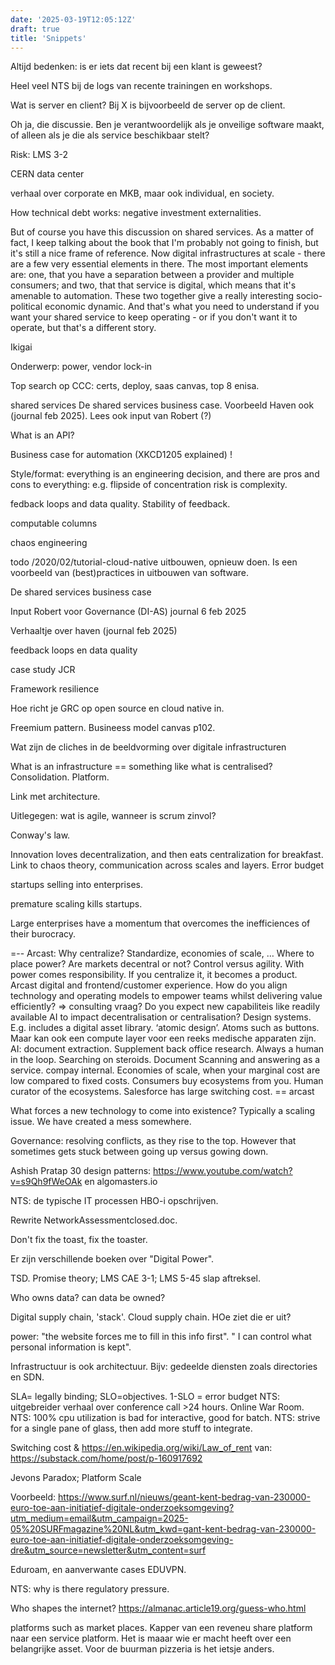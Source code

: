 ```yaml
---
date: '2025-03-19T12:05:12Z'
draft: true
title: 'Snippets'
---
```


Altijd bedenken: is er iets dat recent bij een klant is geweest?

Heel veel NTS bij de logs van recente trainingen en workshops.

Wat is server en client? Bij X is bijvoorbeeld de server op de client.

Oh ja, die discussie. Ben je verantwoordelijk als je onveilige software maakt, of alleen als je die als service beschikbaar stelt?

Risk: LMS 3-2

CERN data center

verhaal over corporate en MKB, maar ook individual, en society.

How technical debt works: negative investment externalities.

But of course you have this discussion on shared services. As a matter of fact, I keep talking about the book that I'm probably not going to finish, but it's still a nice frame of reference. Now digital infrastructures at scale - there are a few very essential elements in there. The most important elements are: one, that you have a separation between a provider and multiple consumers; and two, that that service is digital, which means that it's amenable to automation. These two together give a really interesting socio-political economic dynamic. And that's what you need to understand if you want your shared service to keep operating - or if you don't want it to operate, but that's a different story.

Ikigai

Onderwerp: power, vendor lock-in

Top search op CCC: certs, deploy, saas canvas, top 8 enisa.

shared services
De shared services business case. Voorbeeld Haven ook (journal feb 2025). Lees ook input van Robert (?)



What is an API?

Business case for automation (XKCD1205 explained) !

Style/format: everything is an engineering decision, and there are pros and cons to everything: e.g. flipside of concentration risk is complexity.

fedback loops and data quality. Stability of feedback.

computable columns

chaos engineering

todo /2020/02/tutorial-cloud-native uitbouwen, opnieuw doen. Is een voorbeeld van (best)practices in uitbouwen van software.

De shared services business case

Input Robert voor Governance (DI-AS) journal 6 feb 2025

Verhaaltje over haven (journal feb 2025)

feedback loops en data quality

case study JCR

Framework resilience

Hoe richt je GRC op open source en cloud native in.

Freemium pattern. Busineess model canvas p102.

Wat zijn de cliches in de beeldvorming over digitale infrastructuren

What is an infrastructure == something like what is centralised? Consolidation. Platform.

Link met architecture.

Uitlegegen: wat is agile, wanneer is scrum zinvol?

Conway's law.

Innovation loves decentralization, and then eats centralization for breakfast. Link to chaos theory, communication across scales and layers. Error budget

startups selling into enterprises.

premature scaling kills startups.

Large enterprises have a momentum that overcomes the inefficiences of their burocracy.

=-- Arcast:
Why centralize? Standardize, economies of scale, …
Where to place power?
Are markets decentral or not?
Control versus agility. With power comes responsibility.
If you centralize it, it becomes a product.
Arcast digital and frontend/customer experience.
How do you align technology and operating models to empower teams whilst delivering value efficiently? => consulting vraag?
Do you expect new capabiliteis like readily available AI to impact decentralisation or centralisation?
Design systems. E.g. includes a digital asset library. ‘atomic design’. Atoms such as buttons. Maar kan ook een compute layer voor een reeks medische apparaten zijn.
AI: document extraction. Supplement back office research. Always a human in the loop. Searching on steroids.
Document Scanning and answering as a service. compay internal.
Economies of scale, when your marginal cost are low compared to fixed costs.
Consumers buy ecosystems from you. Human curator of the ecosystems.
Salesforce has large switching cost.
== arcast

What forces a new technology to come into existence? Typically a scaling issue. We have created a mess somewhere.

Governance: resolving conflicts, as they rise to the top. However that sometimes gets stuck between going up versus gowing down.

Ashish Pratap 30 design patterns: https://www.youtube.com/watch?v=s9Qh9fWeOAk en algomasters.io

NTS: de typische IT processen HBO-i opschrijven.

Rewrite NetworkAssessmentclosed.doc.



Don't fix the toast, fix the toaster.

Er zijn verschillende boeken over "Digital Power".

TSD. Promise theory; LMS CAE 3-1; LMS 5-45 slap aftreksel.

Who owns data? can data be owned?

Digital supply chain, 'stack'. Cloud supply chain. HOe ziet die er uit?

power: "the website forces me to fill in this info first". " I can control what personal information is kept".

Infrastructuur is ook architectuur. Bijv: gedeelde diensten zoals directories en SDN.

SLA= legally binding; SLO=objectives. 1-SLO = error budget
NTS: uitgebreider verhaal over conference call >24 hours. Online War Room.
NTS: 100% cpu utilization is bad for interactive, good for batch.
NTS: strive for a single pane of glass, then add more stuff to integrate.


Switching cost & https://en.wikipedia.org/wiki/Law_of_rent
van: https://substack.com/home/post/p-160917692

Jevons Paradox; Platform Scale  

Voorbeeld: https://www.surf.nl/nieuws/geant-kent-bedrag-van-230000-euro-toe-aan-initiatief-digitale-onderzoeksomgeving?utm_medium=email&utm_campaign=2025-05%20SURFmagazine%20NL&utm_kwd=gant-kent-bedrag-van-230000-euro-toe-aan-initiatief-digitale-onderzoeksomgeving-dre&utm_source=newsletter&utm_content=surf

Eduroam, en aanverwante cases EDUVPN.

NTS: why is there regulatory pressure.

Who shapes the internet? https://almanac.article19.org/guess-who.html

platforms such as market places. Kapper van een reveneu share platform naar een service platform. Het is maaar wie er macht heeft over een belangrijke asset.
Voor de buurman pizzeria is het ietsje anders.
